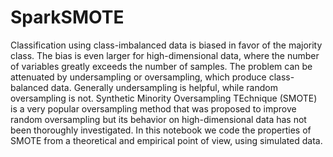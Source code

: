 # SparkSMOTE

Classification using class-imbalanced data is biased in favor of the majority class. The bias is even larger for high-dimensional data, where the number of variables greatly exceeds the number of samples. The problem can be attenuated by undersampling or oversampling, which produce class-balanced data. Generally undersampling is helpful, while random oversampling is not. Synthetic Minority Oversampling TEchnique (SMOTE) is a very popular oversampling method that was proposed to improve random oversampling but its behavior on high-dimensional data has not been thoroughly investigated. In this notebook we code the properties of SMOTE from a theoretical and empirical point of view, using simulated data.
